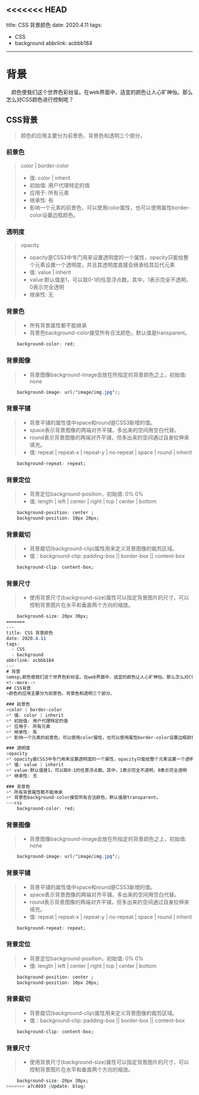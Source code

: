 <<<<<<< HEAD
---
title: CSS 背景颜色
date: 2020.4.11
tags:
  - CSS
  - background
abbrlink: acbbb184
---
# 背景
&emsp;颜色使我们这个世界色彩纷呈。在web界面中，适宜的颜色让人心旷神怡。那么怎么对CSS颜色进行控制呢？
<!--more-->
## CSS背景
>颜色的应用主要分为前景色、背景色和透明三个部分。

### 前景色
>color | border-color
>* 值: color | inherit
>* 初始值: 用户代理特定的值
>* 应用于: 所有元素
>* 继承性: 有
>* 影响一个元素的前景色，可以使用color属性，也可以使用属性border-color设置边框颜色。

### 透明度
>opacity
>* opacity是CSS3中专门用来设置透明度的一个属性，opacity只能给整个元素设置一个透明度，并且其透明度直接会继承给其后代元素
>* 值: value | inherit
>* value:默认值是1，可以取0-1的任意浮点数。其中，1表示完全不透明，0表示完全透明
>* 继承性: 无

### 背景色
>* 所有背景属性都不能继承
>* 背景色background-color接受所有合法颜色，默认值是transparent。
~~~css
    background-color: red; 
~~~
### 背景图像
>* 背景图像background-image会放在所指定的背景颜色之上，初始值: none
~~~css
    background-image: url("image/img.jpg");
~~~
### 背景平铺
>* 背景平铺的属性值中space和round是CSS3新增的值。
>* space表示背景图像的两端对齐平铺，多出来的空间用空白代替。
>* round表示背景图像的两端对齐平铺，但多出来的空间通过自身拉伸来填充。
>* 值: repeat | repeat-x | repeat-y | no-repeat | space | round | inherit
~~~css
    background-repeat: repeat;
~~~
### 背景定位
>* 背景定位background-position，初始值: 0% 0%
>* 值:  length | left | center | right | top | center | bottom 
~~~css
    background-position: center ;        
    background-position: 10px 20px;  
~~~
### 背景裁切
>* 背景裁切(background-clip)属性用来定义背景图像的裁剪区域。
>* 值：background-clip: padding-box || border-box || content-box
~~~css
    background-clip: content-box;
~~~
### 背景尺寸
>* 使用背景尺寸(background-size)属性可以指定背景图片的尺寸，可以控制背景图片在水平和垂直两个方向的缩放。
~~~css
    background-size: 20px 30px;
=======
---
title: CSS 背景颜色
date: 2020.4.11
tags:
  - CSS
  - background
abbrlink: acbbb184
---
# 背景
&emsp;颜色使我们这个世界色彩纷呈。在web界面中，适宜的颜色让人心旷神怡。那么怎么对CSS颜色进行控制呢？
<!--more-->
## CSS背景
>颜色的应用主要分为前景色、背景色和透明三个部分。

### 前景色
>color | border-color
>* 值: color | inherit
>* 初始值: 用户代理特定的值
>* 应用于: 所有元素
>* 继承性: 有
>* 影响一个元素的前景色，可以使用color属性，也可以使用属性border-color设置边框颜色。

### 透明度
>opacity
>* opacity是CSS3中专门用来设置透明度的一个属性，opacity只能给整个元素设置一个透明度，并且其透明度直接会继承给其后代元素
>* 值: value | inherit
>* value:默认值是1，可以取0-1的任意浮点数。其中，1表示完全不透明，0表示完全透明
>* 继承性: 无

### 背景色
>* 所有背景属性都不能继承
>* 背景色background-color接受所有合法颜色，默认值是transparent。
~~~css
    background-color: red; 
~~~
### 背景图像
>* 背景图像background-image会放在所指定的背景颜色之上，初始值: none
~~~css
    background-image: url("image/img.jpg");
~~~
### 背景平铺
>* 背景平铺的属性值中space和round是CSS3新增的值。
>* space表示背景图像的两端对齐平铺，多出来的空间用空白代替。
>* round表示背景图像的两端对齐平铺，但多出来的空间通过自身拉伸来填充。
>* 值: repeat | repeat-x | repeat-y | no-repeat | space | round | inherit
~~~css
    background-repeat: repeat;
~~~
### 背景定位
>* 背景定位background-position，初始值: 0% 0%
>* 值:  length | left | center | right | top | center | bottom 
~~~css
    background-position: center ;        
    background-position: 10px 20px;  
~~~
### 背景裁切
>* 背景裁切(background-clip)属性用来定义背景图像的裁剪区域。
>* 值：background-clip: padding-box || border-box || content-box
~~~css
    background-clip: content-box;
~~~
### 背景尺寸
>* 使用背景尺寸(background-size)属性可以指定背景图片的尺寸，可以控制背景图片在水平和垂直两个方向的缩放。
~~~css
    background-size: 20px 30px;
>>>>>>> a7c4693 (Update: blog)
~~~